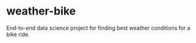 # weather-bike
End-to-end data science project for finding best weather conditions for a bike ride.
